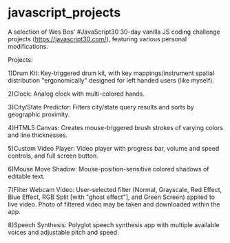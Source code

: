 # javascript_projects
A selection of Wes Bos' #JavaScript30 30-day vanilla JS coding challenge projects (https://javascript30.com/), featuring various personal modifications. 

Projects: 

1)Drum Kit: 
 Key-triggered drum kit, with key mappings/instrument spatial distribution "ergonomically" designed for left handed users (like myself). 

2)Clock: 
 Analog clock with multi-colored hands. 

3)City/State Predictor: 
 Filters city/state query results and sorts by geographic proximity.

4)HTML5 Canvas: 
 Creates mouse-triggered brush strokes of varying colors and line thicknesses. 

5)Custom Video Player: 
 Video player with progress bar, volume and speed controls, and full screen button. 

6)Mouse Move Shadow: 
  Mouse-position-sensitive colored shadows of editable text. 

7)Filter Webcam Video: 
  User-selected filter (Normal, Grayscale, Red Effect, Blue Effect, RGB Split [with "ghost effect"], and Green Screen)
  applied to live video. Photo of filtered video may be taken and downloaded within the app.

8)Speech Synthesis: 
Polyglot speech synthesis app with multiple available voices and adjustable pitch and speed. 
  
  
